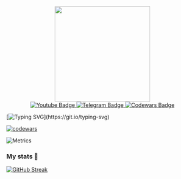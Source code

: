 <div id="header" align="center">
  <img src="https://media.giphy.com/media/c0Jwn0I22a3XHgPaft/giphy.gif" width="250"/>
</div>

<div id="badges" align="center">
  <a href="https://www.youtube.com/channel/UCFh5BcYbfJFMRhE7cUf6cUA">
    <img src="https://img.shields.io/badge/YouTube-red?style=for-the-badge&logo=youtube&logoColor=white" alt="Youtube Badge"/>
  </a>
  <a href="https://t.me/Om1cr0ne">
    <img src="https://img.shields.io/badge/Telegram-blue?style=for-the-badge&logo=telegram&logoColor=white" alt="Telegram Badge"/>
  </a>
  <a href="https://www.codewars.com/users/Om1cr0ne">
    <img src="https://img.shields.io/badge/Codewars-red?style=for-the-badge&logo=Codewars&logoColor=white" alt="Codewars Badge"/>
  </a>
</div>

<div id="badges" align="center">
  <img src="https://komarev.com/ghpvc/?username=Om1cr0ne&style=for-the-badge&color=blue" alt=""/>
</div>

[![Typing SVG](https://readme-typing-svg.herokuapp.com?color=%2336BCF7&lines=Hi+there!)](https://git.io/typing-svg)

[![codewars](https://www.codewars.com/users/Om1cr0ne/badges/large)](https://www.codewars.com/users/Om1cr0ne)   

![Metrics](https://metrics.lecoq.io/Om1cr0ne?template=classic&isocalendar=1&languages=1&lines=1&achievements=1&projects=0&code=1&fortune=1&people=1&base=header%2C%20activity%2C%20community%2C%20repositories%2C%20metadata&base.indepth=false&base.hireable=false&base.skip=false&isocalendar=false&isocalendar.duration=full-year&languages=false&languages.limit=8&languages.threshold=0%25&languages.other=false&languages.colors=github&languages.sections=most-used&languages.indepth=false&languages.analysis.timeout=15&languages.analysis.timeout.repositories=7.5&languages.categories=markup%2C%20programming&languages.recent.categories=markup%2C%20programming&languages.recent.load=300&languages.recent.days=14&lines=false&lines.sections=base&lines.repositories.limit=4&lines.history.limit=1&people=false&people.limit=24&people.identicons=false&people.identicons.hide=false&people.size=28&people.types=followers%2C%20following&people.shuffle=false&achievements=false&achievements.threshold=C&achievements.secrets=true&achievements.display=detailed&achievements.limit=0&code=false&code.lines=12&code.load=400&code.days=3&code.visibility=public&projects=false&projects.limit=4&projects.descriptions=false&fortune=false&config.timezone=Europe%2FMoscow)



### My stats :hugs:
[![GitHub Streak](http://github-readme-streak-stats.herokuapp.com?user=Om1cr0ne&theme=dark&background=000000)](https://git.io/streak-stats)
<br>

